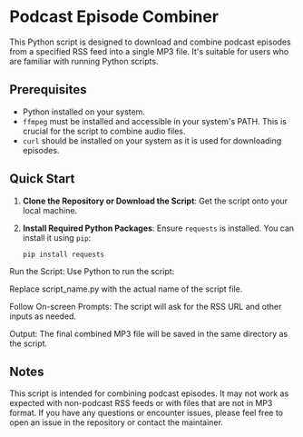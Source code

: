 # Podcast Episode Combiner

This Python script is designed to download and combine podcast episodes from a specified RSS feed into a single MP3 file. It's suitable for users who are familiar with running Python scripts.

## Prerequisites

- Python installed on your system.
- `ffmpeg` must be installed and accessible in your system's PATH. This is crucial for the script to combine audio files.
- `curl` should be installed on your system as it is used for downloading episodes.

## Quick Start

1. **Clone the Repository or Download the Script**: Get the script onto your local machine.
2. **Install Required Python Packages**: Ensure `requests` is installed. You can install it using `pip`:

   ```pip install requests```

Run the Script: Use Python to run the script:

Replace script_name.py with the actual name of the script file.

Follow On-screen Prompts: The script will ask for the RSS URL and other inputs as needed.

Output: The final combined MP3 file will be saved in the same directory as the script.

## Notes

This script is intended for combining podcast episodes. It may not work as expected with non-podcast RSS feeds or with files that are not in MP3 format.
If you have any questions or encounter issues, please feel free to open an issue in the repository or contact the maintainer.
